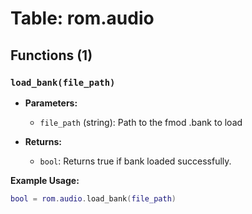# Table: rom.audio

## Functions (1)

### `load_bank(file_path)`

- **Parameters:**
  - `file_path` (string): Path to the fmod .bank to load

- **Returns:**
  - `bool`: Returns true if bank loaded successfully.

**Example Usage:**
```lua
bool = rom.audio.load_bank(file_path)
```



